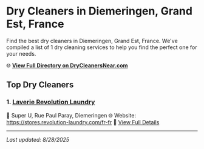 # Dry Cleaners in Diemeringen, Grand Est, France

Find the best dry cleaners in Diemeringen, Grand Est, France. We've compiled a list of 1 dry cleaning services to help you find the perfect one for your needs.

🌐 **[View Full Directory on DryCleanersNear.com](https://drycleanersnear.com/city/France/Grand%20Est/Diemeringen)**

## Top Dry Cleaners

### 1. [Laverie Revolution Laundry](https://drycleanersnear.com/dryCleaner/68afb8d04e19aac41e8a2413/laverie-revolution-laundry)
📍 Super U, Rue Paul Paray, Diemeringen
🌐 Website: https://stores.revolution-laundry.com/fr-fr
🔗 [View Full Details](https://drycleanersnear.com/dryCleaner/68afb8d04e19aac41e8a2413/laverie-revolution-laundry)


---

*Last updated: 8/28/2025*
